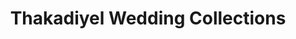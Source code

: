 ---
title: "Thakadiyel Wedding Collections"
url: /kattappana/thakadiyel-wedding-collections/
shop: Kleidung
---